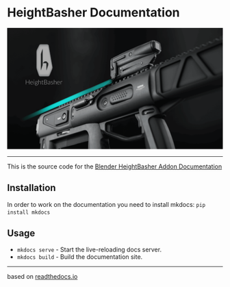 # HeightBasher Documentation

![HeightBasher Cover](./docs/img/cover.png)

---

This is the source code for the <a href="https://gumroad.com" target="_blank">Blender HeightBasher Addon Documentation</a>



## Installation
In order to work on the documentation you need to install mkdocs: 
`pip install mkdocs`




## Usage
* `mkdocs serve` - Start the live-reloading docs server.
* `mkdocs build` - Build the documentation site.



---
based on <a href="https://readthedocs.io" target="_blank">readthedocs.io</a>

